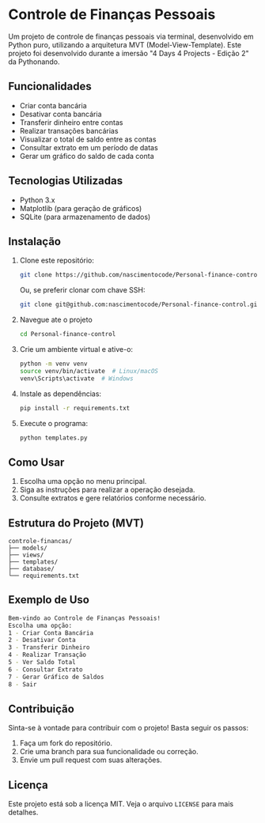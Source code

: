 # Controle de Finanças Pessoais

Um projeto de controle de finanças pessoais via terminal, desenvolvido em Python puro, utilizando a arquitetura MVT (Model-View-Template).
Este projeto foi desenvolvido durante a imersão "4 Days 4 Projects - Edição 2" da Pythonando.

## Funcionalidades

- Criar conta bancária
- Desativar conta bancária
- Transferir dinheiro entre contas
- Realizar transações bancárias
- Visualizar o total de saldo entre as contas
- Consultar extrato em um período de datas
- Gerar um gráfico do saldo de cada conta

## Tecnologias Utilizadas

- Python 3.x
- Matplotlib (para geração de gráficos)
- SQLite (para armazenamento de dados)

## Instalação

1. Clone este repositório:
   ```sh
   git clone https://github.com/nascimentocode/Personal-finance-control.git
   ```
   Ou, se preferir clonar com chave SSH:
   ```sh
   git clone git@github.com:nascimentocode/Personal-finance-control.git
   ```
2. Navegue ate o projeto
   ```sh
   cd Personal-finance-control
   ```
3. Crie um ambiente virtual e ative-o:
   ```sh
   python -m venv venv
   source venv/bin/activate  # Linux/macOS
   venv\Scripts\activate  # Windows
   ```
4. Instale as dependências:
   ```sh
   pip install -r requirements.txt
   ```
5. Execute o programa:
   ```sh
   python templates.py
   ```

## Como Usar

1. Escolha uma opção no menu principal.
2. Siga as instruções para realizar a operação desejada.
3. Consulte extratos e gere relatórios conforme necessário.

## Estrutura do Projeto (MVT)

```
controle-financas/
├── models/     
├── views/  
├── templates/
├── database/
└── requirements.txt
```

## Exemplo de Uso

```sh
Bem-vindo ao Controle de Finanças Pessoais!
Escolha uma opção:
1 - Criar Conta Bancária
2 - Desativar Conta
3 - Transferir Dinheiro
4 - Realizar Transação
5 - Ver Saldo Total
6 - Consultar Extrato
7 - Gerar Gráfico de Saldos
8 - Sair
```

## Contribuição

Sinta-se à vontade para contribuir com o projeto! Basta seguir os passos:

1. Faça um fork do repositório.
2. Crie uma branch para sua funcionalidade ou correção.
3. Envie um pull request com suas alterações.

## Licença

Este projeto está sob a licença MIT. Veja o arquivo `LICENSE` para mais detalhes.

